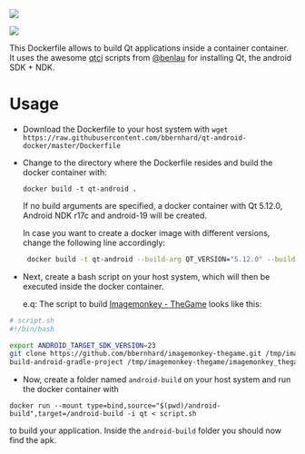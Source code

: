 [![](https://images.microbadger.com/badges/image/homdx/qt-android-docker.svg)](https://microbadger.com/images/homdx/qt-android-docker "Get your own image badge on microbadger.com")

[![](https://images.microbadger.com/badges/version/homdx/qt-android-docker.svg)](https://microbadger.com/images/homdx/qt-android-docker "Get your own version badge on microbadger.com")

This Dockerfile allows to build Qt applications inside a container container. It uses the awesome [qtci](https://github.com/benlau/qtci) scripts from [@benlau](https://github.com/benlau) for installing Qt, the android SDK + NDK. 

# Usage
* Download the Dockerfile to your host system with 
`wget https://raw.githubusercontent.com/bbernhard/qt-android-docker/master/Dockerfile`

* Change to the directory where the Dockerfile resides and build the docker container with: 

   ```docker build -t qt-android .```

  If no build arguments are specified, a docker container with Qt 5.12.0, Android NDK r17c and android-19 will be created. 

  In case you want to create a docker image with different versions, change the following line accordingly: 

   ```bash
    docker build -t qt-android --build-arg QT_VERSION="5.12.0" --build-arg NDK_VERSION="r17c" --build-arg SDK_INSTALL_PARAMS="platform-tool,build-tools-20.0.0,android-19" --build-arg QT_PACKAGES="qt,qt.qt5.5120,qt.qt5.5120.gcc_64,qt.qt5.5120.android_armv7" .
    ```

* Next, create a bash script on your host system, which will then be executed inside the docker container. 
  
  e.q: The script to build [Imagemonkey - TheGame](https://github.com/bbernhard/imagemonkey-thegame) looks like this: 

```bash
# script.sh
#!/bin/bash

export ANDROID_TARGET_SDK_VERSION=23
git clone https://github.com/bbernhard/imagemonkey-thegame.git /tmp/imagemonkey-thegame
build-android-gradle-project /tmp/imagemonkey-thegame/imagemonkey_thegame.pro
```

* Now, create a folder named `android-build` on your host system and run the docker container with 

`docker run --mount type=bind,source="$(pwd)/android-build",target=/android-build -i qt < script.sh` 

to build your application. Inside the `android-build` folder you should now find the apk. 

